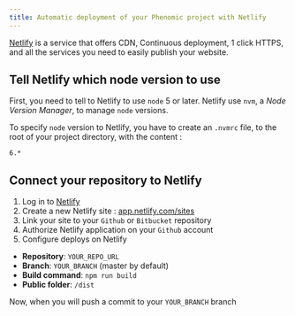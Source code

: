 ```yaml
---
title: Automatic deployment of your Phenomic project with Netlify
---
```


[Netlify](https://www.netlify.com/) is a service that offers
CDN, Continuous deployment, 1 click HTTPS, and all the services you need
to easily publish your website.

## Tell Netlify which node version to use

First, you need to tell to Netlify to use `node` 5 or later.
Netlify use `nvm`, a _Node Version Manager_, to manage `node` versions.

To specify `node` version to Netlify, you have to create an `.nvmrc` file, to the root of your project directory, with the content :

```
6.*
```

## Connect your repository to Netlify

1. Log in to [Netlify](https://app.netlify.com/)
2. Create a new Netlify site : [app.netlify.com/sites](https://app.netlify.com/sites)
3. Link your site to your `Github` or `Bitbucket` repository
4. Authorize Netlify application on your `Github` account
5. Configure deploys on Netlify
  - **Repository**: `YOUR_REPO_URL`
  - **Branch**: `YOUR_BRANCH` (master by default)
  - **Build command**: `npm run build`
  - **Public folder**: `/dist`

Now, when you will push a commit to your `YOUR_BRANCH` branch
